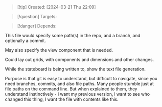
>[!tip] Created: [2024-03-21 Thu 22:09]

>[!question] Targets: 

>[!danger] Depends: 

This file would specify some path(s) in the repo, and a branch, and optionally a commit.

May also specify the view component that is needed.

Could lay out grids, with components and dimensions and other changes.

While the stateboard is being written to, show the text file generation.

Purpose is that git is easy to understand, but difficult to navigate, since you need branches, commits, and also file paths.  Many people stumble just at file paths on the command line.  But when explained to them, they understand instinctively - i want my previous version, I want to see who changed this thing, I want the file with contents like this.